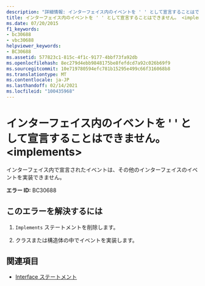 ```yaml
---
description: "詳細情報: インターフェイス内のイベントを ' ' として宣言することはできません。 <implements>"
title: インターフェイス内のイベントを ' ' として宣言することはできません。 <implements>
ms.date: 07/20/2015
f1_keywords:
- bc30688
- vbc30688
helpviewer_keywords:
- BC30688
ms.assetid: 577823c1-815c-4f1c-9177-4bbf73fa92db
ms.openlocfilehash: 8ec279d4ebb9848175be8fefdcd7a92c026b69f9
ms.sourcegitcommit: 10e719780594efc781b15295e499c66f316068b8
ms.translationtype: MT
ms.contentlocale: ja-JP
ms.lasthandoff: 02/14/2021
ms.locfileid: "100435968"
---
```

# <a name="events-in-interfaces-cannot-be-declared-implements"></a>インターフェイス内のイベントを ' ' として宣言することはできません。 \<implements>

インターフェイス内で宣言されたイベントは、その他のインターフェイスのイベントを実装できません。  
  
 **エラー ID:** BC30688  
  
## <a name="to-correct-this-error"></a>このエラーを解決するには  
  
1. `Implements` ステートメントを削除します。  
  
2. クラスまたは構造体の中でイベントを実装します。  
  
## <a name="see-also"></a>関連項目

- [Interface ステートメント](../language-reference/statements/interface-statement.md)
